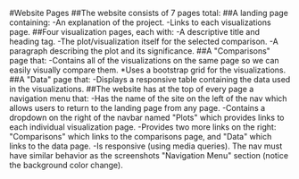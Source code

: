 #Website Pages
##The website consists of 7 pages total:
##A landing page containing:
-An explanation of the project.
-Links to each visualizations page.
##Four visualization pages, each with:
-A descriptive title and heading tag.
-The plot/visualization itself for the selected comparison.
-A paragraph describing the plot and its significance.
##A "Comparisons" page that:
-Contains all of the visualizations on the same page so we can easily visually compare them. *Uses a bootstrap grid for the visualizations.
##A "Data" page that:
-Displays a responsive table containing the data used in the visualizations.
##The website has at the top of every page a navigation menu that:
-Has the name of the site on the left of the nav which allows users to return to the landing page from any page.
-Contains a dropdown on the right of the navbar named "Plots" which provides links to each individual visualization page.
-Provides two more links on the right: "Comparisons" which links to the comparisons page, and "Data" which links to the data page.
-Is responsive (using media queries). The nav must have similar behavior as the screenshots "Navigation Menu" section (notice the background color change).
